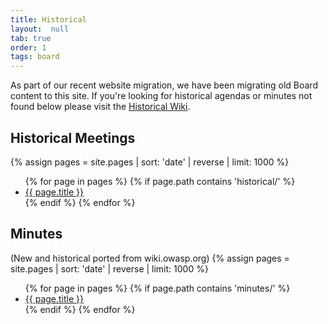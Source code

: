 ```yaml
---
title: Historical
layout:  null
tab: true
order: 1
tags: board
---
```


As part of our recent website migration, we have been migrating old Board content to this site. If you're looking for historical agendas or minutes not found below please visit the [Historical Wiki](https://wiki.owasp.org/index.php/Board#tab=Historical_Meeting_Archive).

## Historical Meetings

{% assign pages = site.pages | sort: 'date' | reverse | limit: 1000 %}
<ul>
{% for page in pages %}
 {% if page.path contains 'historical/' %}
 <li><a href='/www-board{{ page.url }}'>{{ page.title }}</a></li>
 {% endif %}
{% endfor %}
</ul>

## Minutes
(New and historical ported from wiki.owasp.org)
{% assign pages = site.pages | sort: 'date' | reverse | limit: 1000 %}
<ul>
{% for page in pages %}
 {% if page.path contains 'minutes/' %}
 <li><a href='/www-board{{ page.url }}'>{{ page.title }}</a></li>
 {% endif %}
{% endfor %}
</ul>
